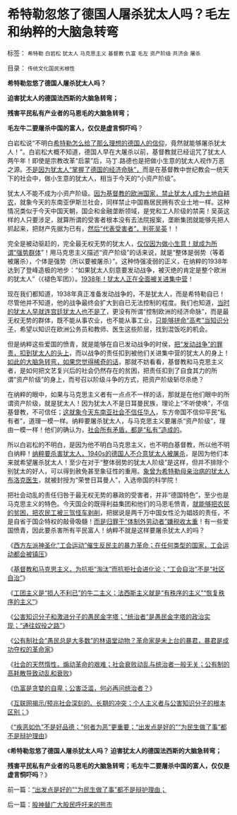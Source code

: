 # 希特勒忽悠了德国人屠杀犹太人吗？毛左和纳粹的大脑急转弯

标签： `希特勒` `白岩松` `犹太人` `马克思主义` `基督教` `仇富` `毛左` `资产阶级` `共济会` `屠杀` 

目录： `传统文化国民劣根性`

**希特勒忽悠了德国人屠杀犹太人吗？**

**迫害犹太人的德国法西斯的大脑急转弯；**

**残害平民私有产业者的马恩毛的大脑急转弯；**

**毛左牛二要屠杀中国的富人，仅仅是虚言恫吓吗**？

白岩松说“不明白[希特勒怎么给了那么理想的德国人的信仰](../../../2010/7/10/中国传统愤青崇拜德国纳粹.md)，竟然就能够屠杀犹太人！”。白岩松大概不知道，德国人早在大屠杀以前，基督教就已经诅咒了犹太人两午年！即使是宗教改革“启蒙”后，马丁.路德也是把做小生意的犹太人视作万恶之源。[不是因为犹太人“掌握了德国的经济命脉”，](../../../2011/8/29/为什么犹太人不能产生工业资本家？.md)而是在基督教中世纪教会一统天下的社会中，做小生意的犹太人，相当于今天的“小资产阶级”。

犹太人不能不成为小资产阶级。[因为基督教的欧洲国家，禁止犹太人成为土地自耕农](../../../2011/8/28/犹太人从来没有控制欧洲的经济命脉.md)，就象今天的东南亚伊斯兰社会，同样禁止中国裔居民拥有农业土地一样。这种情况类似于今天中国天朝，国企和金融垄断领域，是党和工人阶级的禁脔！吴英这样的人只要涉足，就算所谓的受害者根本没有去法院报案，垄断集团就能够先把人抓起来，把财产先据为已有，[然后“代表受害者”，判死吴英](../../../2012/4/25/中国“民主”不重视私有制条件，吴英能往何处逃.md)！！

完全是被动驱赶的，完全最无权无势的犹太人，[仅仅因为做小生意！就成为所谓“强势群体](../../../2012/6/3/资本家是劳资博弈中的弱势群体.md)”！用马克思主义描述“资产阶级”的话来说，就是“整体是弱势（等着被屠杀），个体是强势（所以要被屠杀）”。这种恃强凌弱的正义，在纳粹的1938年达到了登峰造极的地步：“如果犹太人刻意要发动战争，被灭绝的肯定是整个欧洲的犹太人”（《褪色军团》）。[1938年！犹太人正在全面被关进集中营](../../../2011/9/4/欧洲各国配合纳粹收容犹太人；符合战前国际法.md)！

现在我们都知道，1938年真正准备发动战争的，不是犹太人，而是希特勒自已！尽管他并不知道，他的战争最终会扩大到自已无法控制的程度。我们也知道，[当时的犹太人早就连宫廷犹太人也不是了](../../../2011/8/28/犹太人高利贷的主顾是谁？犹太人真的有钱吗？.md)，更没有所谓“控制欧洲的经济命脉”，而是最无权无势的群体，既不能从事农业，也不能从事工业，[只能够拼命“高考”当知识分子](../../../2011/8/30/犹太人重视教育的神话，马克思痛骂犹太人.md)，希望以知识在欧洲公务员和教师、医生这些阶层，找到混饭吃的机会。

但是纳粹这些爱国的愤青，就是能够在自已发动战争的时侯，[把“发动战争”的罪责，扣到犹太人的头上](../../../2011/8/27/共济会指“国际犹太人阴谋集团”即《货币战争》.md)，而以战争的责任扣到被他们关进集中营的犹太人的身上！[如此的大脑急转弯，如果您觉得稀奇的话](../../../2011/10/30/“国家垄断资本主义”的大脑急转弯.md)，那就不妨看看，基督教和马克思主义者，是如何把文艺复兴后的社会仍然存在的贫困，把责任扣到了自食其力的所谓“资产阶级”的身上，而号召以阶级斗争的方式，把资产阶级斩尽杀绝？

在纳粹的眼中，如果与马克思主义者有一点点不一样的话，那就是在他们眼中的所谓资产阶级，就是犹太人！因为犹太人不是日耳曼民族，理论上“不听使唤”，不信基督教，不可信任；[这就象今天东南亚社会不信任华人](../../../2011/8/28/华人和犹太人的“万恶的资本”是从那里积累的？.md)，东方帝国不信仰平民“私有者”，道理一模一样。纳粹要屠杀犹太人，与马克思主义要屠杀“资产阶级”，理由一模一样！他们的确认为，[社会所有矛盾，都是“私有”造成的](../../../2011/8/27/基督教的反犹主义和马克思主义.md)。

所以白岩松的不明白，是因为他不明白马克思主义，也不明白基督教，所以他不明白纳粹！[纳粹要杀害犹太人，1940s的德国人不介意犹太人被屠杀](../../../2011/9/4/纳粹集中营制度，是工业化的奴隶制.md)，是因为他们本来就希望屠杀犹太人！至少在对于“整体弱势的犹太人阶级”是这样，但并不排除个别犹太的好人，可以得到赦免甚至象征性的重用。[象曾为希特勒母亲治病的犹太人布洛克医生](../../../2011/12/3/希特勒曾是一个好孩子,好士兵.md)，就被封授为“荣誉日耳曼人”，入选帝国的科学院！

把社会动乱的责任归咎于最无权无势的暴政的受害者，并非“德国特色”，至少也是马克思主义的特色。今天国企的既得利益集团和他们的马恩毛愤青，[就能够把农民的贫困，把农民工被三驾怪车剥削](../../../2012/5/27/三驾马车没有拉动过增长,“唱衰中国”的可能是真相.md)，把据说是两千万中国女性沦为娼妓的责任，不是自省于国企特权的敲骨吸髓！[而是归罪于“体制外劳动者”嫌税收太重](../../../2009/8/10/主要矛盾很可能就是体制内外的矛盾.md)！有一些爱国愤青，因此要杀害所有平民富人！纳粹不就是这样要屠杀犹太人的吗？

《[西方左派神圣化“工会运动”催生反民主的暴力革命；在任何类型的国家，工会运动都会被镇压](../../../2012/6/5/法西斯主义“杯酒释工权”,政府代行工会职能.md)》

《[基督教和马克思主义，为抗拒“淘汰”而抗拒社会进化论；“工会自治”不是“社区自治”](../../../2012/6/6/汪洋同志的“工会选举”不是“社区自治”.md)》

《[工团主义是“损人不利已”的牛二主义；法西斯主义就是“有秩序的主义”“恢复秩序的主义”](../../../2012/6/6/法西斯主义就是“有秩序的主义”“恢复秩序的主义”.md)》

《[公害知识分子和激进分子的愚民金字塔；“统治者”是愚民金字塔的政治实现；“通往奴役之路”](../../../2012/6/6/公害知识分子的愚民金字塔和通往奴役之路.md)》

《[公有制社会“愚民总是大多数”的林语堂动物？革命家是未上台的暴君，暴君是成功夺权的革命家](../../../2012/6/7/革命是不可能的，也是不必要的；.md)》

《[社会的天然惰性，煽动革命的艰难；社会衰败动乱与统治者一般无关；公有制的高耗散导致动乱和衰败](../../../2012/6/7/社会衰败动乱与统治者一般无关.md)》

《[仇富是贪婪的自卑；公害泛滥，何必再问统治者？](../../../2012/6/7/国有垄断利益集团借改革为名“跑马圈地”.md)》

《[互联网揭示/预兆社会深刻的、长期的冲突；个人主义者与公害知识分子的根本区别；](../../../2012/6/8/暴徒的“正义”是公害的纵容.md)》

《[“疾恶如仇”不是好品德；“何者为恶”更重要；“出发点是好的”“为民生做了事”都不是辩护理由](../../../2012/6/8/“出发点是好的”“为民生做了事”都不是辩护理由；.md)》

《**希特勒忽悠了德国人屠杀犹太人吗？ 迫害犹太人的德国法西斯的大脑急转弯；**

**残害平民私有产业者的马恩毛的大脑急转弯；毛左牛二要屠杀中国的富人，仅仅是虚言恫吓吗**？》



前一篇：[“出发点是好的”“为民生做了事”都不是辩护理由；](../../../2012/6/8/“出发点是好的”“为民生做了事”都不是辩护理由；.md)

后一篇：[股神替广大股民呼吁来的熊市](../../../2012/6/8/股神替广大股民呼吁来的熊市.md)